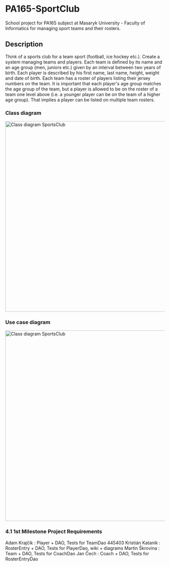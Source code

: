 # PA165-SportClub

School project for PA165 subject at Masaryk University - Faculty of Informatics for managing sport teams and their rosters.



## <a name="description"></a>Description

Think of a sports club for a team sport (football, ice hockey etc.). Create a system managing teams and players. Each team is defined by its name and an age group (men, juniors etc.) given by an interval between two years of birth. Each player is described by his first name, last name, height, weight and date of birth. Each team has a roster of players listing their jersey numbers on the team. It is important that each player's age group matches the age group of the team, but a player is allowed to be on the roster of a team one level above (i.e. a younger player can be on the team of a higher age group). That implies a player can be listed on multiple team rosters.

### <a name="class-diagram"></a>Class diagram
<img src="" alt="Class diagram SportsClub" width="600" >

### <a name="use-case-diagram"></a>Use case diagram
<img src="" alt="Class diagram SportsClub" width="600" >

### 4.1 <a name="milestone-1"></a>1st Milestone Project Requirements

Adam Krajčík : Player + DAO, Tests for TeamDao
445403 Kristián Katanik : RosterEntry + DAO, Tests for PlayerDao, wiki + diagrams
Martin Škrovina : Team + DAO, Tests for CoachDao
Jan Čech : Coach + DAO, Tests for RosterEntryDao

